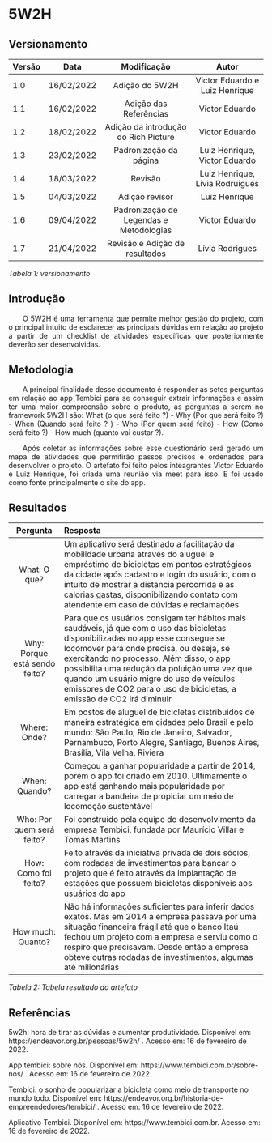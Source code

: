 # 5W2H
## Versionamento

| Versão | Data | Modificação | Autor |
|-|-|:-:|:-:|
| 1.0 | 16/02/2022 | Adição do 5W2H | Victor Eduardo e Luiz Henrique |
| 1.1 | 16/02/2022 | Adição das Referências | Victor Eduardo |
| 1.2 | 18/02/2022 | Adição da introdução do Rich Picture | Victor Eduardo |
| 1.3 | 23/02/2022 | Padronização da página | Luiz Henrique, Victor Eduardo|
| 1.4 | 18/03/2022 | Revisão | Luiz Henrique, Livia Rodruigues |
| 1.5 | 04/03/2022 | Adição revisor | Luiz Henrique |
| 1.6 | 09/04/2022 | Padronização de Legendas e Metodologias | Victor Eduardo |
| 1.7 | 21/04/2022 | Revisão e Adição de resultados | Lívia Rodrigues |

*Tabela 1: versionamento*

## Introdução

<p align="justify">&emsp;&emsp;O 5W2H é uma ferramenta que permite melhor gestão do projeto, com o principal intuito de esclarecer as principais dúvidas em relação ao projeto a partir de um checklist de atividades específicas que posteriormente deverão ser desenvolvidas.</p>  

## Metodologia

<p align="justify">&emsp;&emsp;A principal finalidade desse documento é responder as setes perguntas em relação ao app Tembici para se conseguir extrair informações e assim ter uma maior compreensão sobre o produto, as perguntas a serem no framework 5W2H são: What (o que será feito ?) - Why (Por que será feito ?) - When (Quando será feito ? ) - Who (Por quem será feito) - How (Como será feito ?) - How much (quanto vai custar ?).</p>
<p align="justify">&emsp;&emsp;Após coletar as informações sobre esse questionário será gerado um mapa de atividades que permitirão passos precisos e ordenados para desenvolver o projeto. O artefato foi feito pelos inteagrantes Victor Eduardo e Luiz Henrique, foi criada uma reunião via meet para isso. E foi usado como fonte principalmente o site do app.</p>

## Resultados

| Pergunta | Resposta |
| :-------: | :------- |
| What: O que? |Um aplicativo será destinado a facilitação da mobilidade urbana através do aluguel e empréstimo de bicicletas em pontos estratégicos da cidade após cadastro e login do usuário, com o intuito de mostrar a distãncia percorrida e as calorias gastas, disponibilizando contato com atendente em caso de dúvidas e reclamações|
| Why: Porque está sendo feito? |Para que os usuários consigam ter hábitos mais saudáveis, já que com o uso das bicicletas disponibilizadas no app esse consegue se locomover para onde precisa, ou deseja, se exercitando no processo. Além disso, o app possibilita uma redução da poluição uma vez que quando um usuário migre do uso de veículos emissores de CO2 para o uso de bicicletas, a emissão de CO2 irá diminuir|
| Where: Onde? |Em postos de aluguel de bicicletas distribuídos de maneira estratégica em cidades pelo Brasil e pelo mundo: São Paulo, Rio de Janeiro, Salvador, Pernambuco, Porto Alegre, Santiago, Buenos Aires, Brasília, Vila Velha, Riviera|
| When: Quando? |Começou a ganhar popularidade a partir de 2014, porém o app foi criado em 2010. Ultimamente o app está ganhando mais popularidade por carregar a bandeira de propiciar um meio de locomoção sustentável|
| Who: Por quem será feito? |Foi construído pela equipe de desenvolvimento da empresa Tembici, fundada por Maurício Villar e Tomás Martins|
| How: Como foi feito? |Feito através da iniciativa privada de dois sócios, com rodadas de investimentos para bancar o projeto que é feito através da implantação de estações que possuem bicicletas disponíveis aos usuários do app |
| How much: Quanto? |Não há informações suficientes para inferir dados exatos. Mas em 2014 a empresa passava por uma situação financeira frágil até que o banco Itaú fechou um projeto com a empresa e serviu como o respiro que precisavam. Desde então a empresa obteve outras rodadas de investimentos, algumas até milionárias|

*Tabela 2: Tabela resultado do artefato*

## Referências 
<p>5w2h: hora de tirar as dúvidas e aumentar produtividade. Disponível em: https://endeavor.org.br/pessoas/5w2h/ . Acesso em: 16 de fevereiro de 2022.</p>
<p>App tembici: sobre nós. Disponível em: https://www.tembici.com.br/sobre-nos/ . Acesso em: 16 de fevereiro de 2022.</p>
<p>Tembici: o sonho de popularizar a bicicleta como meio de transporte no mundo todo. Disponível em: https://endeavor.org.br/historia-de-empreendedores/tembici/ . Acesso em: 16 de fevereiro de 2022.</p>
<p>Aplicativo Tembici. Disponível em: https://www.tembici.com.br. Acesso em: 16 de fevereiro de 2022.</p>
